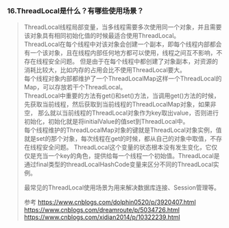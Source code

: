 ### 16.ThreadLocal是什么？有哪些使用场景？
> ThreadLocal线程局部变量，当多线程需要多次使用同一个对象，并且需要该对象具有相同初始化值的时候最适合使用ThreadLocal。                              
> ThreadLocal在每个线程中对该对象会创建一个副本，即每个线程内部都会有一个该对象，且在线程内部任何地方都可以使用，线程之间互不影响，不存在线程安全问题。
> 但是由于在每个线程中都创建了对象副本，对资源的消耗比较大，比如内存的占用会比不使用ThreadLocal要大。           
> 每个线程对象内部都维护了一个ThreadLocalMap这样一个ThreadLocal的Map，可以存放若干个ThreadLocal。                   
> ThreadLocal中重要的方法有get()和set()方法，当调用get()方法的时候，先获取当前线程，然后获取到当前线程的ThreadLocalMap对象，如果非空，
> 那么就以当前线程的ThreadLocal对象作为key取出value，否则进行初始化，初始化就是将initialValue的值set到ThreadLocal中。              
> 每个线程维护的ThreadLocalMap对象的键就是ThreadLocal对象实例，值就是set的那个对象，每次线程在get的时候，都从自己的对象中取值，不存在线程安全问题。
> ThreadLocal这个变量的状态根本没有发生变化，它仅仅是充当一个key的角色，提供给每一个线程一个初始值。ThreadLocal是通过final类型的threadLocalHashCode变量来区分不同的ThreadLocal实例。                   
>               
> 最常见的ThreadLocal使用场景为用来解决数据库连接、Session管理等。               
>                                                      
> 参考 https://www.cnblogs.com/dolphin0520/p/3920407.html                 
> https://www.cnblogs.com/dreamroute/p/5034726.html             
> https://www.cnblogs.com/xidian2014/p/10322239.html                                               
